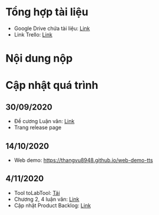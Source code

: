 # Tổng hợp tài liệu #
- Google Drive chứa tài liệu: [Link](https://docs.google.com/document/d/1SWzpZlviuzmAozX6bI5dxVoERf_bfk2zQtD_REEzidI/edit)
- Link Trello: [Link](https://trello.com/b/XJHBfgue/lu%E1%BA%ADn-v%C4%83n-tts)

# Nội dung nộp #

# Cập nhật quá trình #
## 30/09/2020 ##
  - Đề cương Luận văn: [Link](https://docs.google.com/presentation/d/1vKdDiCPzmKuzgglHDumjyGUfzCtCvZKOQHglSCaHq9s/edit#slide=id.p1)
  - Trang release page
## 14/10/2020
  - Web demo: https://thangvu8948.github.io/web-demo-tts
## 4/11/2020
  - Tool toLabTool: [Tải](https://drive.google.com/file/d/10kC8G9542QXjFwtLVAeEvO7HZap4Y2EC/view?usp=sharing)
  - Chương 2, 4 luận văn: [Link](https://drive.google.com/file/d/1EnGUX3uhRYzBz6uVRNv2t0WaPVUt4-M8/view?usp=sharing)
  - Cập nhật Product Backlog: [Link](https://drive.google.com/file/d/1qseSDNA4J5JArEHNe7DeGgcB8pwRDXiq/view?usp=sharing)
